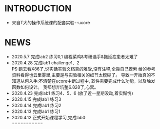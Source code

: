 INTRODUCTION
============
- 来自T大的操作系统课的配套实验--ucore

NEWS
===========
- 2020.5.7  完成lab2 练习0,1 编程菜鸡&考研选手&拖延症患者太难了
- 2020.4.28 完成lab1 challenge1、2  
    PS:跑去看X86了,说实话实验文档真的难受,没有注释,全靠自己摸索
     给的参考资料看得也云里雾里,主要是与实验相关的细节太模糊了。
     导致一开始真的不知道从何入手:不清楚在ucore中断过程中,
     软件需要完成什么功能，以及触发函数如何设计。
     我都想弃坑整6.828了,心累。
- 2020.4.23 完成lab1 练习4、5、6 (放了近一星期没动,着实惭愧)
- 2020.4.15 完成lab1 练习3 
- 2020.4.14 完成lab1 练习2
- 2020.4.13 完成lab1 练习1 
- 2020.4.12 正式开始课程学习,完成lab0  
===========

